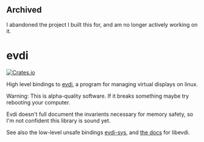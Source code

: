 ## Archived

I abandoned the project I built this for, and am no longer actively working on it.

# evdi

[![Crates.io](https://img.shields.io/crates/v/evdi)](https://crates.io/crates/evdi)

High level bindings to [evdi](https://github.com/DisplayLink/evdi), a program for managing virtual
displays on linux.

Warning: This is alpha-quality software. If it breaks something maybe try
rebooting your computer.

Evdi doesn't full document the invarients necessary for memory safety, so I'm not confident this library is sound yet.

See also the low-level unsafe bindings [evdi-sys](https://crates.io/crates/evdi-sys),
and [the docs](https://displaylink.github.io/evdi/) for libevdi.

